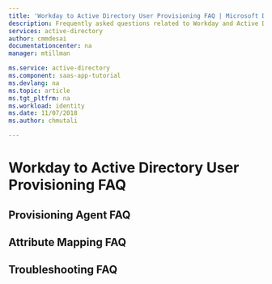 ```yaml
---
title: 'Workday to Active Directory User Provisioning FAQ | Microsoft Docs'
description: Frequently asked questions related to Workday and Active Directory Integration 
services: active-directory
author: cmmdesai
documentationcenter: na
manager: mtillman

ms.service: active-directory
ms.component: saas-app-tutorial
ms.devlang: na
ms.topic: article
ms.tgt_pltfrm: na
ms.workload: identity
ms.date: 11/07/2018
ms.author: chmutali

---
```

# Workday to Active Directory User Provisioning FAQ

## Provisioning Agent FAQ


## Attribute Mapping FAQ


## Troubleshooting FAQ

